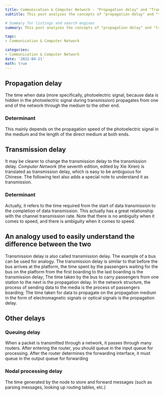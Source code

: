 ```yaml
---
title: Communication & Computer Network - "Propagation delay" and "Transmission delay"
subtitle: This post analyzes the concepts of "propagation delay" and "transmission delay".

# Summary for listings and search engines
summary: This post analyzes the concepts of "propagation delay" and "transmission delay".

tags: 
- Communication & Computer Network

categories: 
- Communication & Computer Network
date: '2022-04-21'
math: true
---
```

## Propagation delay
The time when data (more specifically, photoelectric signal, because data is hidden in the photoelectric signal during transmission) propagates from one end of the network through the medium to the other end.

### Determinant
This mainly depends on the propagation speed of the photoelectric signal in the medium and the length of the direct medium at both ends.

## Transmission delay
It may be clearer to change the transmission delay to the transmission delay. *Computer Network* (the seventh edition, edited by Xie Xiren) is translated as transmission delay, which is easy to be ambiguous for Chinese. The following text also adds a special note to understand it as transmission.

### Determinant
Actually, it refers to the time required from the start of data transmission to the completion of data transmission. This actually has a great relationship with the channel transmission rate. Note that there is no ambiguity when it comes to speed, and there is ambiguity when it comes to speed.

## An analogy used to easily understand the difference between the two
Transmission delay is also called transmission delay.
The example of a bus can be used for analogy. The transmission delay is similar to that before the bus arrives at the platform, the time spent by the passengers waiting for the bus on the platform from the first boarding to the last boarding is the transmission delay; The time taken by the bus to carry passengers from one station to the next is the propagation delay.
In the network structure, the process of sending data to the media is the process of passengers boarding; The time taken for data to propagate on the propagation medium in the form of electromagnetic signals or optical signals is the propagation delay.




## Other delays
### Queuing delay
When a packet is transmitted through a network, it passes through many routers. After entering the router, you should queue in the input queue for processing. After the router determines the forwarding interface, it must queue in the output queue for forwarding

### Nodal processing delay
The time generated by the node to store and forward messages (such as parsing messages, looking up routing tables, etc.)
